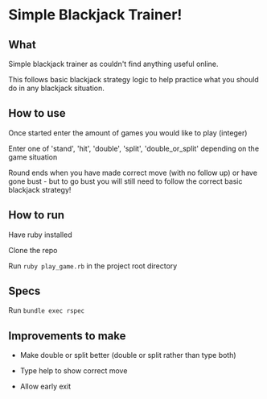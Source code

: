 # Simple Blackjack Trainer!

## What
Simple blackjack trainer as couldn't find anything useful online.

This follows basic blackjack strategy logic to help practice what you should do in any blackjack situation.

## How to use
Once started enter the amount of games you would like to play (integer)

Enter one of 'stand', 'hit', 'double', 'split', 'double_or_split' depending on the game situation

Round ends when you have made correct move (with no follow up) or have gone bust - but to go bust you will still need to follow the correct basic blackjack strategy!

## How to run
Have ruby installed

Clone the repo

Run `ruby play_game.rb` in the project root directory

## Specs
Run `bundle exec rspec`

## Improvements to make
- Make double or split better (double or split rather than type both)

- Type help to show correct move

- Allow early exit